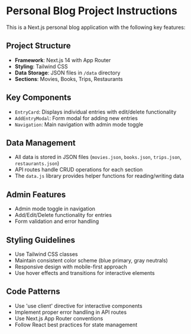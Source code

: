 <!-- Use this file to provide workspace-specific custom instructions to Copilot. For more details, visit https://code.visualstudio.com/docs/copilot/copilot-customization#_use-a-githubcopilotinstructionsmd-file -->

# Personal Blog Project Instructions

This is a Next.js personal blog application with the following key features:

## Project Structure
- **Framework**: Next.js 14 with App Router
- **Styling**: Tailwind CSS
- **Data Storage**: JSON files in `/data` directory
- **Sections**: Movies, Books, Trips, Restaurants

## Key Components
- `EntryCard`: Displays individual entries with edit/delete functionality
- `AddEntryModal`: Form modal for adding new entries
- `Navigation`: Main navigation with admin mode toggle

## Data Management
- All data is stored in JSON files (`movies.json`, `books.json`, `trips.json`, `restaurants.json`)
- API routes handle CRUD operations for each section
- The `data.js` library provides helper functions for reading/writing data

## Admin Features
- Admin mode toggle in navigation
- Add/Edit/Delete functionality for entries
- Form validation and error handling

## Styling Guidelines
- Use Tailwind CSS classes
- Maintain consistent color scheme (blue primary, gray neutrals)
- Responsive design with mobile-first approach
- Use hover effects and transitions for interactive elements

## Code Patterns
- Use 'use client' directive for interactive components
- Implement proper error handling in API routes
- Use Next.js App Router conventions
- Follow React best practices for state management
